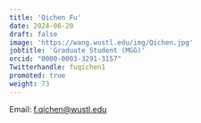 ```yaml
---
title: 'Qichen Fu'
date: 2024-06-20
draft: false
image: 'https://wang.wustl.edu/img/Qichen.jpg'
jobtitle: 'Graduate Student (MGG)'
orcid: "0000-0003-3291-3157"
Twitterhandle: fuqichen1
promoted: true
weight: 73
---
```

Email: f.qichen@wustl.edu
